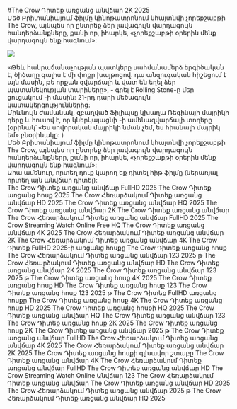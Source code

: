 #The Crow Դիտեք առցանց անվճար 2K 2025  
Մեծ Բրիտանիայում ֆիլմը կինոթատրոնում կհայտնվի չորեքշաբթի The Crow, այնպես որ ընտրեք ձեր լավագույն վարդագույն հանդերձանքները, քանի որ, իհարկե, «չորեքշաբթի օրերին մենք վարդագույն ենք հագնում»:  
  
[![](https://i.imgur.com/qSNzIqt.png)](https://movie.rssnews.media/pleredon.php)  
  
«Թեև հանրաճանաչության պատկերը սահմանամերձ երգիծական է, ծիծաղը գալիս է մի փոքր խայթոցով. դա անզուգական հիշեցում է այն մասին, թե որքան զվարճալի և վատ են եղել ձեր պատանեկության տարիները», - գրել է Rolling Stone-ը մեր ցուցակում -ի մասին: 21-րդ դարի մեծագույն կատակերգություններից։  
Միևնույն ժամանակ, զբաղված Ֆիլիպսը կխաղա Ռեգինայի մայրիկի դերը և հուսով է, որ կներկայացնի -ի ամենազվարճալի տողերը (օրինակ՝ «Ես սովորական մայրիկի նման չեմ, ես հիանալի մայրիկ եմ» բնօրինակը: )  
Մեծ Բրիտանիայում ֆիլմը կինոթատրոնում կհայտնվի չորեքշաբթի The Crow, այնպես որ ընտրեք ձեր լավագույն վարդագույն հանդերձանքները, քանի որ, իհարկե, «չորեքշաբթի օրերին մենք վարդագույն ենք հագնում»:  
Ահա ամենուր, որտեղ դուք կարող եք դիտել հիթ ֆիլմը (ներառյալ որտեղ այն անվճար դիտել):  
The Crow Դիտեք առցանց անվճար FullHD 2025
The Crow Դիտեք առցանց հոսք 2025
The Crow Հեռարձակում Դիտեք առցանց անվճար HD 2025
The Crow Դիտեք առցանց անվճար HQ 2025
The Crow Դիտեք առցանց անվճար 2K
The Crow Դիտեք առցանց անվճար
The Crow Հեռարձակում Դիտեք առցանց անվճար FullHD 2025
The Crow Streaming Watch Online Free HQ
The Crow Դիտեք առցանց անվճար 4K 2025
The Crow Հեռարձակում Դիտեք առցանց անվճար 2K
The Crow Հեռարձակում Դիտեք առցանց անվճար 4K
The Crow Դիտեք FullHD 2025-ի առցանց հոսքը
The Crow Դիտեք առցանց հոսք
The Crow Հեռարձակում Դիտեք առցանց անվճար 123 2025 թ
The Crow Հեռարձակում Դիտեք առցանց անվճար HD
The Crow Դիտեք առցանց անվճար 2K 2025
The Crow Դիտեք առցանց անվճար 123 2025 թ
The Crow Դիտեք առցանց հոսք 4K 2025
The Crow Դիտեք առցանց հոսք HD
The Crow Դիտեք առցանց հոսք 123
The Crow Դիտեք առցանց հոսք 123 2025 թ
The Crow Դիտեք FullHD առցանց հոսքը
The Crow Դիտեք առցանց հոսք 4K
The Crow Դիտեք առցանց հոսք HD 2025
The Crow Դիտեք առցանց հոսքի HQ 2025
The Crow Դիտեք առցանց անվճար HQ
The Crow Դիտեք առցանց անվճար 123
The Crow Դիտեք առցանց հոսք 2K 2025
The Crow Դիտեք առցանց հոսք 2K
The Crow Դիտեք առցանց անվճար 2025 թ
The Crow Դիտեք առցանց անվճար FullHD
The Crow Հեռարձակում Դիտեք առցանց անվճար 4K 2025
The Crow Հեռարձակում Դիտեք առցանց անվճար 2K 2025
The Crow Դիտեք առցանց հոսքի գլխավոր շտաբը
The Crow Դիտեք առցանց անվճար 4K
The Crow Հեռարձակում Դիտեք առցանց անվճար FullHD
The Crow Դիտեք առցանց անվճար HD
The Crow Streaming Watch Online Անվճար 123
The Crow Հեռարձակում Դիտեք առցանց անվճար
The Crow Դիտեք առցանց անվճար HD 2025
The Crow Հեռարձակում Դիտեք առցանց անվճար 2025 թ
The Crow Հեռարձակում Դիտեք առցանց անվճար HQ 2025